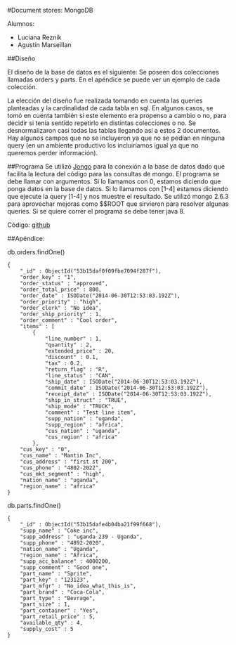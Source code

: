 #Document stores: MongoDB


Alumnos:
 + Luciana Reznik
 + Agustín Marseillan

##Diseño

El diseño de la base de datos es el siguiente: Se poseen dos colecciones llamadas orders y parts. En el apéndice se puede ver un ejemplo de cada colección.

La elección del diseño fue realizada tomando en cuenta las queries planteadas y la cardinalidad de cada tabla en sql. En algunos casos, se tomó en cuenta también si este elemento era propenso a cambio o no, para decidir si tenía sentido repetirlo en distintas colecciones o no. Se desnormalizaron casi todas las tablas llegando así a estos 2 documentos. Hay algunos campos que no se incluyeron ya que no se pedían en ninguna query (en un ambiente productivo los incluiríamos igual ya que no queremos perder información).

##Programa
Se utilizó [Jongo](jongo.org) para la conexión a la base de datos dado que facilita la lectura del código para las consultas de mongo.
El programa se debe llamar con argumentos.
Si lo llamamos con 0, estamos diciendo que ponga datos en la base de datos.
Si lo llamamos con [1-4] estamos diciendo que ejecute la query [1-4] y nos muestre el resultado.
Se utilizó mongo 2.6.3 para aprovechar mejoras como $$ROOT que sirvieron para resolver algunas queries.
Si se quiere correr el programa se debe tener java 8.


Código: [github](https://github.com/amarseillan/nosql)


##Apéndice: 

db.orders.findOne()


	{
		"_id" : ObjectId("53b15daf0f09fbe7094f287f"),
		"order_key" : "1",
		"order_status" : "approved",
		"order_total_price" : 800,
		"order_date" : ISODate("2014-06-30T12:53:03.192Z"),
		"order_priority" : "high",
		"order_clerk" : "No idea",
		"order_ship_priority" : 1,
		"order_comment" : "Cool order",
		"items" : [
			{
				"line_number" : 1,
				"quantity" : 2,
				"extended_price" : 20,
				"discount" : 0.1,
				"tax" : 0.2,
				"return_flag" : "R",
				"line_status" : "CAN",
				"ship_date" : ISODate("2014-06-30T12:53:03.192Z"),
				"commit_date" : ISODate("2014-06-30T12:53:03.192Z"),
				"receipt_date" : ISODate("2014-06-30T12:53:03.192Z"),
				"ship_in_struct" : "TRUE",
				"ship_mode" : "TRUCK",
				"comment" : "Test line item",
				"supp_nation" : "uganda",
				"supp_region" : "africa",
				"cus_nation" : "uganda",
				"cus_region" : "africa"
			},
		"cus_key" : "0",
		"cus_name" : "Mantin Inc",
		"cus_address" : "first st 200",
		"cus_phone" : "4802-2022",
		"cus_mkt_segment" : "high",
		"nation_name" : "uganda",
		"region_name" : "africa"
	}
	
db.parts.findOne()

	{
		"_id" : ObjectId("53b15dafe4b04ba21f99f668"),
		"supp_name" : "Coke inc",
		"supp_address" : "uganda 239 - Uganda",
		"supp_phone" : "4892-2020",
		"nation_name" : "Uganda",
		"region_name" : "Africa",
		"supp_acc_balance" : 4000200,
		"supp_comment" : "Good one",
		"part_name" : "Sprite",
		"part_key" : "123123",
		"part_mfgr" : "No_idea_what_this_is",
		"part_brand" : "Coca-Cola",
		"part_type" : "Bevrage",
		"part_size" : 1,
		"part_container" : "Yes",
		"part_retail_price" : 5,
		"available_qty" : 4,
		"supply_cost" : 5
	}

